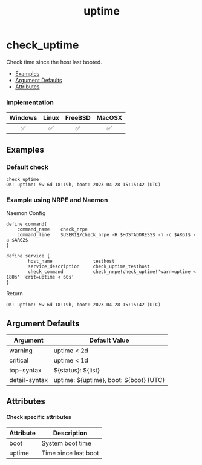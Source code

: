﻿---
title: uptime
---

# check_uptime

Check time since the host last booted.

- [Examples](#examples)
- [Argument Defaults](#argument-defaults)
- [Attributes](#attributes)

### Implementation

| Windows | Linux | FreeBSD | MacOSX |
|:-------:|:-----:|:-------:|:------:|
| :white_check_mark: | :white_check_mark: | :white_check_mark: | :white_check_mark: |

## Examples

### Default check

    check_uptime
    OK: uptime: 5w 6d 18:19h, boot: 2023-04-28 15:15:42 (UTC)

### Example using NRPE and Naemon

Naemon Config

    define command{
        command_name    check_nrpe
        command_line    $USER1$/check_nrpe -H $HOSTADDRESS$ -n -c $ARG1$ -a $ARG2$
    }

    define service {
            host_name               testhost
            service_description     check_uptime_testhost
            check_command           check_nrpe!check_uptime!'warn=uptime < 180s' 'crit=uptime < 60s'
    }

Return

    OK: uptime: 5w 6d 18:19h, boot: 2023-04-28 15:15:42 (UTC)

## Argument Defaults

| Argument | Default Value |
| --- | --- |
warning | uptime < 2d |
critical | uptime < 1d |
top-syntax | \${status}: ${list} |
detail-syntax | uptime: \${uptime}, boot: ${boot} (UTC) |

## Attributes

#### Check specific attributes

| Attribute | Description |
| --- | --- |
| boot | System boot time |
| uptime | Time since last boot |